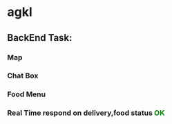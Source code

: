 # agkl

<h2>BackEnd Task:</h2>
<span><h3> Map </h3></span>
<span><h3> Chat Box </h3></span>
<span><h3> Food Menu </h3></span>
<span><h3> Real Time respond on delivery,food status <font color="green">OK</font></h3> </span>

